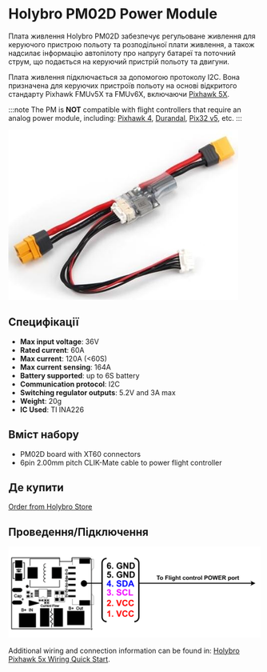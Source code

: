 # Holybro PM02D Power Module

Плата живлення Holybro PM02D забезпечує регульоване живлення для керуючого пристрою польоту та розподільної плати живлення, а також надсилає інформацію автопілоту про напругу батареї та поточний струм, що подається на керуючий пристрій польоту та двигуни.

Плата живлення підключається за допомогою протоколу I2C. Вона призначена для керуючих пристроїв польоту на основі відкритого стандарту Pixhawk FMUv5X та FMUv6X, включаючи [Pixhawk 5X](../flight_controller/pixhawk5x.md).

:::note
The PM is **NOT** compatible with flight controllers that require an analog power module, including: [Pixhawk 4](../flight_controller/pixhawk4.md), [Durandal](../flight_controller/durandal.md), [Pix32 v5](../flight_controller/holybro_pix32_v5.md), etc.
:::

![PM02D](../../assets/hardware/power_module/holybro_pm02d/pm02d_hero.jpg)

## Специфікації

- **Max input voltage**: 36V
- **Rated current**: 60A
- **Max current**: 120A (<60S)
- **Max current sensing**: 164A
- **Battery supported**: up to 6S battery
- **Communication protocol**: I2C
- **Switching regulator outputs**: 5.2V and 3A max
- **Weight**: 20g
- **IC Used**: TI INA226

## Вміст набору

- PM02D board with XT60 connectors
- 6pin 2.00mm pitch CLIK-Mate cable to power flight controller

## Де купити

[Order from Holybro Store](https://holybro.com/products/pm02d-power-module)

## Проведення/Підключення

![pm02d_pinout](../../assets/hardware/power_module/holybro_pm02d/pm02d_pinout.png)

Additional wiring and connection information can be found in: [Holybro Pixhawk 5x Wiring Quick Start](../assembly/quick_start_pixhawk5x.md).
